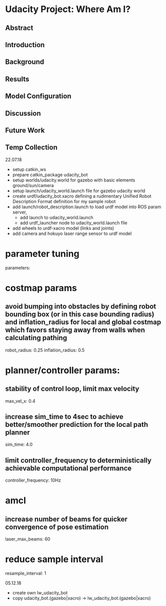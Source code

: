 # Udacity Project: Where Am I?

## Abstract

## Introduction

## Background

## Results

## Model Configuration

## Discussion

## Future Work



## Temp Collection

22.07.18
* setup catkin_ws
* prepare catkin_package udacity_bot 
* setup worlds/udacity.world for gazebo with basic elements ground/sun/camera
* setup launch/udacity_world.launch file for gazebo udacity world
* create urdf/udacity_bot.xacro defining a rudimentary Unified Robot Description Format definition for my sample robot
* add launch/robot_description.launch to load urdf model into ROS param server, 
    * add launch to udacity_world.launch
    * add urdf_launcher node to udacity_world.launch file
* add wheels to urdf-xacro model (links and joints)
* add camera and hokuyo laser range sensor to urdf model


# parameter tuning
parameters:
# costmap params
## avoid bumping into obstacles by defining robot bounding box (or in this case bounding radius) and inflation_radius for local and global costmap which favors staying away from walls when calculating pathing
robot_radius: 0.25
inflation_radius: 0.5

# planner/controller params:
## stability of control loop, limit max velocity
max_vel_x: 0.4

## increase sim_time to 4sec to achieve better/smoother prediction for the local path planner
sim_time: 4.0 

## limit controller_frequency to deterministically achievable computational performance
controller_frequency: 10Hz


# amcl
## increase number of beams for quicker convergence of pose estimation
laser_max_beams: 60 

# reduce sample interval 
resample_interval: 1





05.12.18
* create own lw_udacity_bot
* copy udacity_bot.(gazebo|xacro) -> lw_udacity_bot.(gazebo|xacro)

